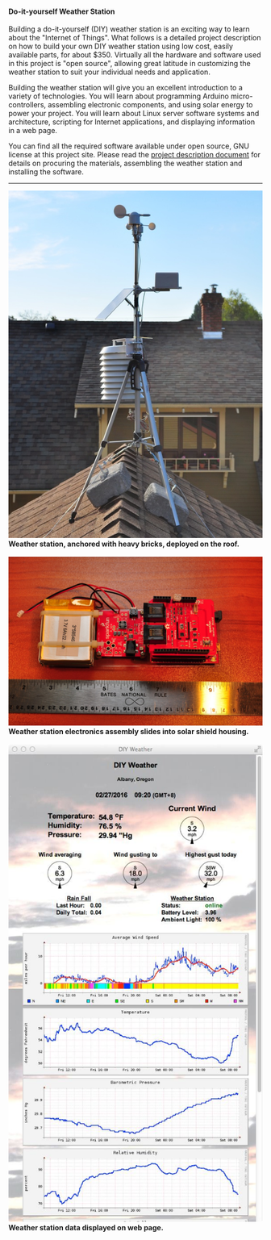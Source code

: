 <html>
<body>
<h4>Do-it-yourself Weather Station</h4>
<p>
Building a do-it-yourself (DIY) weather station is an exciting way to learn about the "Internet of Things".  What follows is a detailed project description on how to build your own DIY weather station using low cost, easily available parts, for about $350.  Virtually all the hardware and software used in this project is "open source", allowing great latitude in customizing the weather station to suit your individual needs and application.
</p>
<p>
Building the weather station will give you an excellent introduction to a variety of technologies.  You will learn about programming Arduino micro-controllers, assembling electronic components, and using solar energy to power your project.  You will learn about Linux server software systems and architecture, scripting for Internet applications, and displaying information in a web page.
</p>
<p>
You can find all the required software available under open source, GNU license at this project site.  Please read the <a href="docs/DIY Weather Project Description.pdf">project description document</a> for details on procuring the materials, assembling the weather station and installing the software.
</p>
<hr>
<img src="./docs/images/WeatherStation.jpg"><br>
<b>Weather station, anchored with heavy bricks, deployed on the roof.</b>
<br><br>
<img src="./docs/images/WeatherStationElectronics_assembly.jpg"><br>
<b>Weather station electronics assembly slides into solar shield housing.</b>
<br><br>
<img src="./docs/images/WeatherWebPage.jpg"><br>
<b>Weather station data displayed on web page.</b>
<br>
</body>
</html>
